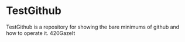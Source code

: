 # TestGithub

TestGithub is a repository for showing the bare minimums of github and how to operate it. 420GazeIt